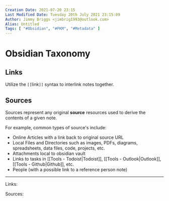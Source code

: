 ```yaml
---
Creation Date: 2021-07-20 23:15
Last Modified Date: Tuesday 20th July 2021 23:15:09
Author: Jimmy Briggs <jimbrig1993@outlook.com>
Alias: Untitled
Tags: [ "#Obsidian", "#PKM", "#Metadata" ]
---
```


# Obsidian Taxonomy

## Links

Utilize the `[[`link`]]` syntax to interlink notes together.

## Sources

Sources represent any original **source** resources used to derive the contents of a given note. 

For example, common types of source's include:

- Online Articles with a link back to original source URL
- Local Files and Directories such as images, PDFs, diagrams, spreadsheets, data files, code, projects, etc.
- Attachments local to obsidian vault
- Links to tasks in [[Tools - Todoist|Todoist]], [[Tools - Outlook|Outlook]], [[Tools - Github|Github]], etc.
- People (with a possible link to a reference person note)



***

Links: 

Sources:


